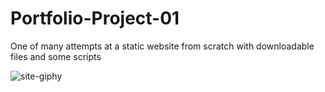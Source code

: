# Portfolio-Project-01
One of many attempts at a static website from scratch with downloadable files and some scripts

![site-giphy](https://user-images.githubusercontent.com/94889720/168604492-e406d42c-3b62-466a-abb8-3f664d800408.gif)
